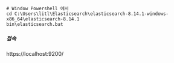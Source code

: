 ```shell
# Window Powershell 에서
cd C:\Users\litl\Elasticsearch\elasticsearch-8.14.1-windows-x86_64\elasticsearch-8.14.1
bin\elasticsearch.bat
```
##### 접속
https://localhost:9200/
